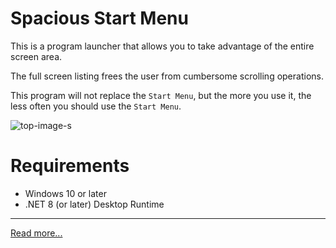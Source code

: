 # Spacious Start Menu

This is a program launcher that allows you to take advantage of the entire screen area.

The full screen listing frees the user from cumbersome scrolling operations.

This program will not replace the `Start Menu`, but the more you use it, the less often you should use the `Start Menu`.

![top-image-s](https://user-images.githubusercontent.com/99333667/182944735-3677bf49-d06a-430c-a575-447c9b5f93a3.png)

# Requirements

- Windows 10 or later
- .NET 8 (or later) Desktop Runtime

---

[Read more...](https://3xkesgjqsmeqlafumv9qikf8i9y7bf1d6njguxg.github.io/spacious-start-menu/)
